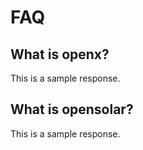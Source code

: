 # FAQ

## What is openx?

This is a sample response.

## What is opensolar?

This is a sample response.



